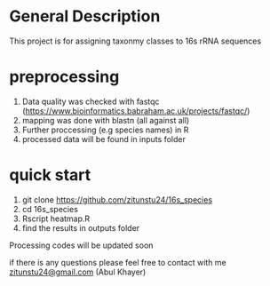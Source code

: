 # General Description
This project is for assigning taxonmy classes to 16s rRNA sequences

# preprocessing

1. Data quality was checked with fastqc (https://www.bioinformatics.babraham.ac.uk/projects/fastqc/)
2. mapping was done with blastn (all against all) 
3. Further proccessing (e.g species names) in R
4. processed data will be found in inputs folder


# quick start
1. git clone https://github.com/zitunstu24/16s_species
2. cd 16s_species
3. Rscript heatmap.R 
4. find the results in outputs folder

Processing codes will be updated soon

if there is any questions please feel free to contact with me zitunstu24@gmail.com (Abul Khayer)
